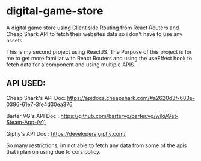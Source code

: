 # digital-game-store

A digital game store using Client side Routing from React Routers and Cheap Shark API to fetch their websites data so i don't have to use any assets

This is my second project using ReactJS. The Purpose of this project is for me to get more familiar with React Routers and using the useEffect hook to fetch data for a component and using multiple APIS.

## API USED:

Cheap Shark's API Doc: https://apidocs.cheapshark.com/#a2620d3f-683e-0396-61e7-3fe4d30ea376

Barter VG's API Doc : https://github.com/bartervg/barter.vg/wiki/Get-Steam-App-(v1)

Giphy's API Doc : https://developers.giphy.com/

So many restrictions, im not able to fetch any data from some of the apis that i plan on using due to cors policy.
